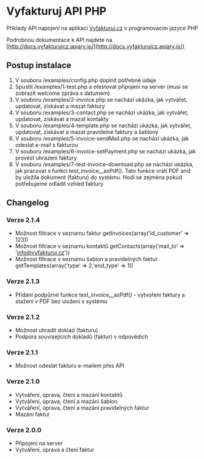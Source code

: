# Vyfakturuj API PHP

Příklady API napojení na aplikaci [Vyfakturuj.cz](https://www.vyfakturuj.cz/) v programovacím jazyce PHP

Podrobnou dokumentace k API najdete na [http://docs.vyfakturujcz.apiary.io/](http://docs.vyfakturujcz.apiary.io/)

## Postup instalace
1. V souboru /examples/config.php doplnit potřebné údaje
2. Spustit /examples/1-test.php a otestovat připojení na server (musí se zobrazit welcome zpráva s datumem)
3. V souboru /examples/2-invoice.php se nachází ukázka, jak vytvářet, updatovat, získávat a mazat faktury
4. V souboru /examples/3-contact.php se nachází ukázka, jak vytvářet, updatovat, získávat a mazat kontakty
5. V souboru /examples/4-template.php se nachází ukázka, jak vytvářet, updatovat, získávat a mazat pravidelné faktury a šablony
6. V souboru /examples/5-invoice-sendMail.php se nachází ukázka, jak odeslat e-mail s fakturou
7. V souboru /examples/6-invoice-setPayment.php se nachází ukázka, jak provést uhrazení faktury
8. V souboru /examples/7-test-invoice-download.php se nachází ukázka, jak pracovat s funkci test_invoice__asPdf(). Tato funkce vrátí PDF aniž by uložila dokument (fakturu) do systému. Hodí se zejména pokud potřebujeme odladit vzhled faktury


## Changelog

### Verze 2.1.4

+ Možnost filtrace v seznamu faktur getInvoices(array('id_customer' => 123))
+ Možnost filtrace v seznamu kontaktů getContacts(array('mail_to' => 'info@vyfakturuj.cz'))
+ Možnost filtrace v seznamu šablon a pravidelných faktur getTemplates(array('type' => 2,'end_type' => 1))

### Verze 2.1.3

+ Přidání podpůrné funkce test_invoice__asPdf() - vytvoření faktury a stažení v PDF bez uložení v systému

### Verze 2.1.2

+ Možnost uhradit doklad (fakturu)
+ Podpora souvisejících dokladů (faktur) v odpovědích

### Verze 2.1.1

+ Možnost odeslat fakturu e-mailem přes API

### Verze 2.1.0

+ Vytváření, úprava, čtení a mazání kontaktů
+ Vytváření, úprava, čtení a mazání šablon
+ Vytváření, úprava, čtení a mazání pravidelných faktur
+ Mazání faktur

### Verze 2.0.0

+ Připojení na server
+ Vytváření, úprava a čtení faktur